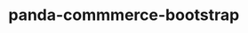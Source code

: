 # panda-commmerce-bootstrap
<a href="https://shariful-pradhan-hridoy.github.io/panda-commmerce-bootstrap/" alt="Live Site Link" >
